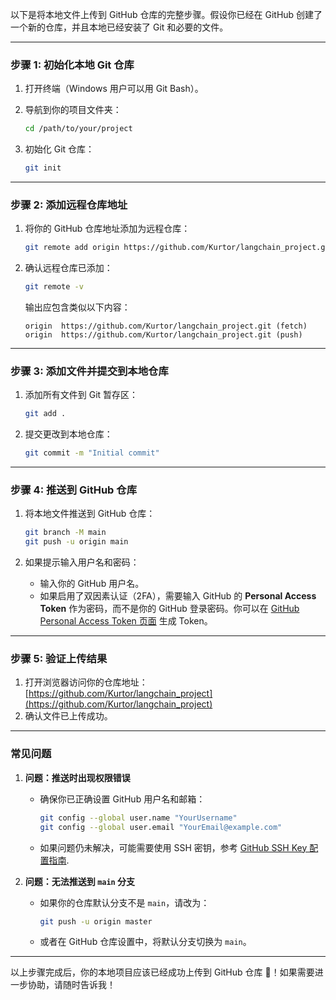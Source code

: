 以下是将本地文件上传到 GitHub 仓库的完整步骤。假设你已经在 GitHub 创建了一个新的仓库，并且本地已经安装了 Git 和必要的文件。

---

### 步骤 1: 初始化本地 Git 仓库

1. 打开终端（Windows 用户可以用 Git Bash）。
2. 导航到你的项目文件夹：
   ```bash
   cd /path/to/your/project
   ```

3. 初始化 Git 仓库：
   ```bash
   git init
   ```

---

### 步骤 2: 添加远程仓库地址

1. 将你的 GitHub 仓库地址添加为远程仓库：
   ```bash
   git remote add origin https://github.com/Kurtor/langchain_project.git
   ```

2. 确认远程仓库已添加：
   ```bash
   git remote -v
   ```
   输出应包含类似以下内容：
   ```
   origin  https://github.com/Kurtor/langchain_project.git (fetch)
   origin  https://github.com/Kurtor/langchain_project.git (push)
   ```

---

### 步骤 3: 添加文件并提交到本地仓库

1. 添加所有文件到 Git 暂存区：
   ```bash
   git add .
   ```

2. 提交更改到本地仓库：
   ```bash
   git commit -m "Initial commit"
   ```

---

### 步骤 4: 推送到 GitHub 仓库

1. 将本地文件推送到 GitHub 仓库：
   ```bash
   git branch -M main
   git push -u origin main
   ```

2. 如果提示输入用户名和密码：
   - 输入你的 GitHub 用户名。
   - 如果启用了双因素认证（2FA），需要输入 GitHub 的 **Personal Access Token** 作为密码，而不是你的 GitHub 登录密码。你可以在 [GitHub Personal Access Token 页面](https://github.com/settings/tokens) 生成 Token。

---

### 步骤 5: 验证上传结果

1. 打开浏览器访问你的仓库地址：
   [https://github.com/Kurtor/langchain_project](https://github.com/Kurtor/langchain_project)
2. 确认文件已上传成功。

---

### 常见问题

1. **问题：推送时出现权限错误**
   - 确保你已正确设置 GitHub 用户名和邮箱：
     ```bash
     git config --global user.name "YourUsername"
     git config --global user.email "YourEmail@example.com"
     ```
   - 如果问题仍未解决，可能需要使用 SSH 密钥，参考 [GitHub SSH Key 配置指南](https://docs.github.com/en/authentication/connecting-to-github-with-ssh).

2. **问题：无法推送到 `main` 分支**
   - 如果你的仓库默认分支不是 `main`，请改为：
     ```bash
     git push -u origin master
     ```
   - 或者在 GitHub 仓库设置中，将默认分支切换为 `main`。

---

以上步骤完成后，你的本地项目应该已经成功上传到 GitHub 仓库 🎉！如果需要进一步协助，请随时告诉我！
